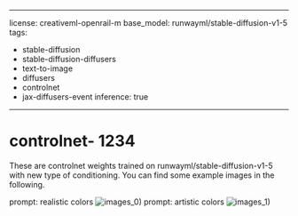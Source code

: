 
---
license: creativeml-openrail-m
base_model: runwayml/stable-diffusion-v1-5
tags:
- stable-diffusion
- stable-diffusion-diffusers
- text-to-image
- diffusers
- controlnet
- jax-diffusers-event
inference: true
---
    
# controlnet- 1234

These are controlnet weights trained on runwayml/stable-diffusion-v1-5 with new type of conditioning. You can find some example images in the following. 

prompt: realistic colors
![images_0)](./images_0.png)
prompt: artistic colors
![images_1)](./images_1.png)

